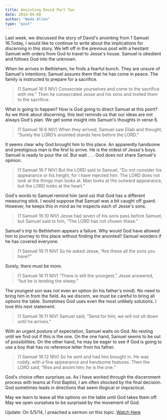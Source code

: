 ```yaml
---
title: Anointing David Part Two
date: 2014-04-08
author: "Wade Allen"
type: "post"
---
```

 
Last week, we discussed the story of David's anointing from 1 Samuel 16.Today, I would like to continue to write about the implications for discerning in this story. We left off in the previous post with a hesitant Samuel with orders from God to travel to Jesse's house. Samuel is obedient and follows God into the unknown.

When he arrives in Bethlehem, he finds a fearful bunch. They are unsure of Samuel's intentions; Samuel assures them that he has come in peace. The family is instructed to prepare for a sacrifice.

>(1 Samuel 16:5 NIV) Consecrate yourselves and come to the sacrifice with me.” Then he consecrated Jesse and his sons and invited them to the sacrifice. 

What is going to happen? How is God going to direct Samuel at this point? As we think about discerning, this text reminds us that our ideas are not always God's plan. We get some insight into Samuel's thoughts in verse 6.

>(1 Samuel 16:6 NIV) When they arrived, Samuel saw Eliab and thought, “Surely the LORD’s anointed stands here before the LORD.” 

It seems clear why God brought him to this place. An apparently handsome and prestigious man is the first to arrive. He is the oldest of Jesse's boys. Samuel is ready to pour the oil. But wait . . . God does not share Samuel's opinion.

>(1 Samuel 16:7 NIV) But the LORD said to Samuel, “Do not consider his appearance or his height, for I have rejected him. The LORD does not look at the things man looks at. Man looks at the outward appearance, but the LORD looks at the heart.” 

God's words to Samuel remind him (and us) that God has a different measuring stick. I would suppose that Samuel was a bit caught off guard. However, he keeps this in mind as he inspects each of Jesse's sons. 

>(1 Samuel 16:10 NIV) Jesse had seven of his sons pass before Samuel, but Samuel said to him, “The LORD has not chosen these.”

Samuel's trip to Bethlehem appears a failure. Why would God have allowed him to journey to this place without finding the anointed? Samuel wonders if he has covered everyone. 

>(1 Samuel 16:11 NIV) So he asked Jesse, “Are these all the sons you have?”

Surely, there must be more.

>(1 Samuel 16:11 NIV) “There is still the youngest,” Jesse answered, “but he is tending the sheep.” 

The youngest son was not even an option (in his father's mind). No need to bring him in from the field. As we discern, we must be careful to bring all options the table. Sometimes God uses even the most unlikely solutions. I love this next statement.

>(1 Samuel 16:11 NIV)  Samuel said, “Send for him; we will not sit down until he arrives.” 

With an urgent posture of expectation, Samuel waits on God. No resting until we find out if this is the one. On the one hand, Samuel seems to be out of possibilities.  On the other hand, he may be eager to see if God is going to use a boy that has no reference letter from his father. 

>(1 Samuel 16:12 NIV) So he sent and had him brought in. He was ruddy, with a fine appearance and handsome features. Then the LORD said, “Rise and anoint him; he is the one.” 

God's choice often surprises us. As I have worked through the discernment process with teams at First Baptist, I am often shocked by the final decision. God sometimes leads in directions that seem illogical or impractical.

May we learn to leave all the options on the table until God takes them off. May we open ourselves to be surprised by the movement of God.

Update: On 5/5/14, I preached a sermon on this topic. [Watch Here](http://fbcmuncie.org/video/2014/05/04/unlikely-hero/)


